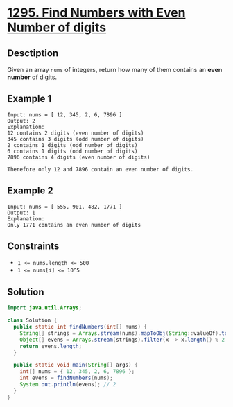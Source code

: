 # [1295. Find Numbers with Even Number of digits](https://leetcode.com/problems/find-numbers-with-even-number-of-digits/)

## Desctiption

Given an array `nums` of integers, return how many of them contains an **even number** of digits.

## Example 1

```e.g.
Input: nums = [ 12, 345, 2, 6, 7896 ]
Output: 2
Explanation:
12 contains 2 digits (even number of digits)
345 contains 3 digits (odd number of digits)
2 contains 1 digits (odd number of digits)
6 contains 1 digits (odd number of digits)
7896 contains 4 digits (even number of digits)

Therefore only 12 and 7896 contain an even number of digits.
```

## Example 2

```e.g.
Input: nums = [ 555, 901, 482, 1771 ]
Output: 1
Explanation:
Only 1771 contains an even number of digits
```

## Constraints

- `1 <= nums.length <= 500`
- `1 <= nums[i] <= 10^5`

## Solution

```java
import java.util.Arrays;

class Solution {
  public static int findNumbers(int[] nums) {
    String[] strings = Arrays.stream(nums).mapToObj(String::valueOf).toArray(String[]::new);
    Object[] evens = Arrays.stream(strings).filter(x -> x.length() % 2 == 0).toArray();
    return evens.length;
  }

  public static void main(String[] args) {
    int[] nums = { 12, 345, 2, 6, 7896 };
    int evens = findNumbers(nums);
    System.out.println(evens); // 2
  }
}
```
